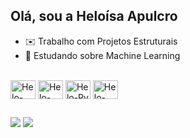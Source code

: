 ## Olá, sou a Heloísa Apulcro


- ✉️ Trabalho com Projetos Estruturais
- 🌱 Estudando sobre Machine Learning

<div style="display: inline_block"><br>
  <img align="center" alt="Helo-Cpp" height="30" width="40" src="https://cdn.jsdelivr.net/gh/devicons/devicon@latest/icons/cplusplus/cplusplus-original.svg">
  <img align="center" alt="Helo-Mat" height="30" width="40" src="https://cdn.jsdelivr.net/gh/devicons/devicon@latest/icons/matlab/matlab-original.svg">
  <img align="center" alt="Helo-Py" height="30" width="40" src="https://cdn.jsdelivr.net/gh/devicons/devicon@latest/icons/python/python-original.svg">
  <img align="center" alt="Helo-Lat" height="30" width="40" src="https://cdn.jsdelivr.net/gh/devicons/devicon@latest/icons/latex/latex-original.svg">
</div>
  
  ##
 
<div> 
  <a href = "mailto:helo.apuclro@gmail.com"><img src="https://img.shields.io/badge/-Gmail-%23333?style=for-the-badge&logo=gmail&logoColor=white" target="_blank"></a>
  <a href="https://www.linkedin.com/in/heloísa-apulcro" target="_blank"><img src="https://img.shields.io/badge/-LinkedIn-%230077B5?style=for-the-badge&logo=linkedin&logoColor=white" target="_blank"></a> 
  
</div>
